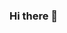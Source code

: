 ### Hi there 👋

<!--
**abhinavs2001/abhinavs2001** is a ✨ _special_ ✨ repository because its `README.md` (this file) appears on your GitHub profile.

Here are some ideas to get you started:
👋 Hi,

I am Abhinav Sarpal

👀 I’m interested in Machine Learning, Data Science, Web Development and Coding.

🌱 I’m currently learning Data Science and its applications.

💞️ I’m looking to collaborate on any project.

📫 My email: abhinavsarpal2001@gmail.com
